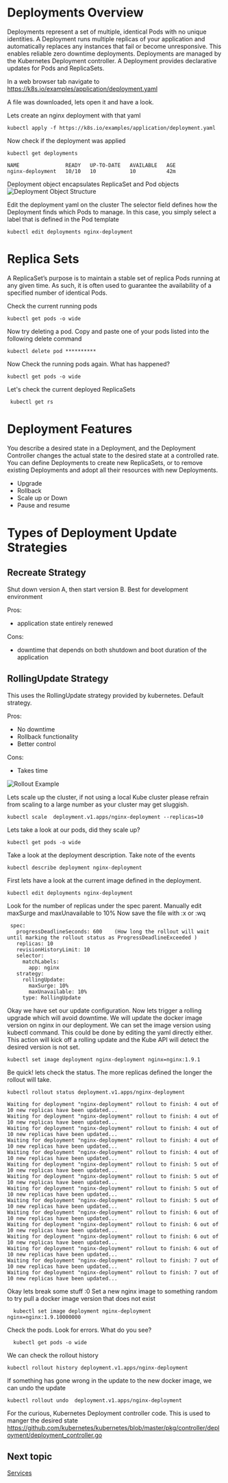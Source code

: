 # Deployments Overview
Deployments represent a set of multiple, identical Pods with no unique identities. 
A Deployment runs multiple replicas of your application and automatically replaces any instances that fail or become unresponsive. This enables reliable zero downtime deployments.
Deployments are managed by the Kubernetes Deployment controller. A Deployment provides declarative updates for Pods and ReplicaSets. 

In a web browser tab navigate to https://k8s.io/examples/application/deployment.yaml

A file was downloaded, lets open it and have a look.

Lets create an nginx deployment with that yaml

    kubectl apply -f https://k8s.io/examples/application/deployment.yaml
   

Now check if the deployment was applied

    kubectl get deployments    
    
    NAME               READY   UP-TO-DATE   AVAILABLE   AGE
    nginx-deployment   10/10   10           10          42m

Deployment object encapsulates ReplicaSet and Pod objects
![Deployment Object Structure](images/deployment-object.png?raw=true "Deployment Object Structure ")
    
Edit the deployment yaml on the cluster  The selector field defines how the Deployment finds which Pods to manage. 
In this case, you simply select a label that is defined in the Pod template

    kubectl edit deployments nginx-deployment

# Replica Sets
A ReplicaSet’s purpose is to maintain a stable set of replica Pods running at any given time. 
As such, it is often used to guarantee the availability of a specified number of identical Pods.

Check the current running pods
    
    kubectl get pods -o wide
 
Now try deleting a pod. Copy and paste one of your pods listed into the following delete command

    kubectl delete pod **********
 
Now Check the running pods again. What has happened?
    
    kubectl get pods -o wide

Let's check the current deployed ReplicaSets

     kubectl get rs

# Deployment Features
You describe a desired state in a Deployment, and the Deployment Controller changes the actual state to the desired state at a controlled rate. 
You can define Deployments to create new ReplicaSets, or to remove existing Deployments and adopt all their resources with new Deployments.
- Upgrade
- Rollback
- Scale up or Down
- Pause and resume


# Types of Deployment Update Strategies

## Recreate Strategy
Shut down version A, then start version B. Best for development environment

Pros:
 - application state entirely renewed
 
Cons:
 - downtime that depends on both shutdown and boot duration of the application

## RollingUpdate Strategy
This uses the RollingUpdate strategy provided by kubernetes. Default strategy.    

Pros:
- No downtime
- Rollback functionality
- Better control

Cons:
- Takes time

![Rollout Example](images/rollout-example.png?raw=true "Rollout Example")   

Lets scale up the cluster, if not using a local Kube cluster please refrain from scaling to a large number as your cluster may get sluggish. 

    kubectl scale  deployment.v1.apps/nginx-deployment --replicas=10
    
Lets take a look at our pods, did they scale up?

    kubectl get pods -o wide

Take a look at the deployment description. Take note of the events

    kubectl describe deployment nginx-deployment
    
First lets have a look at the current image defined in the deployment. 

    kubectl edit deployments nginx-deployment
    
Look for the number of replicas under the spec parent. Manually edit maxSurge and maxUnavailable to 10% 
Now save the file with :x or :wq 

     spec:
       progressDeadlineSeconds: 600    (How long the rollout will wait until marking the rollout status as ProgressDeadlineExceeded )
       replicas: 10
       revisionHistoryLimit: 10
       selector:
         matchLabels:
           app: nginx
       strategy:
         rollingUpdate:
           maxSurge: 10%
           maxUnavailable: 10%
         type: RollingUpdate

Okay we have set our update configuration. Now lets trigger a rolling upgrade which will avoid downtime. 
We will update the docker image version on nginx in our deployment. 
We can set the image version using kubectl command. This could be done by editing the yaml directly either. 
This action will kick off a rolling update and the Kube API will detect the desired version is not set.

    kubectl set image deployment nginx-deployment nginx=nginx:1.9.1

Be quick!  lets check the status. The more replicas defined the longer the rollout will take. 

    kubectl rollout status deployment.v1.apps/nginx-deployment
    
    Waiting for deployment "nginx-deployment" rollout to finish: 4 out of 10 new replicas have been updated...
    Waiting for deployment "nginx-deployment" rollout to finish: 4 out of 10 new replicas have been updated...
    Waiting for deployment "nginx-deployment" rollout to finish: 4 out of 10 new replicas have been updated...
    Waiting for deployment "nginx-deployment" rollout to finish: 4 out of 10 new replicas have been updated...
    Waiting for deployment "nginx-deployment" rollout to finish: 4 out of 10 new replicas have been updated...
    Waiting for deployment "nginx-deployment" rollout to finish: 5 out of 10 new replicas have been updated...
    Waiting for deployment "nginx-deployment" rollout to finish: 5 out of 10 new replicas have been updated...
    Waiting for deployment "nginx-deployment" rollout to finish: 5 out of 10 new replicas have been updated...
    Waiting for deployment "nginx-deployment" rollout to finish: 5 out of 10 new replicas have been updated...
    Waiting for deployment "nginx-deployment" rollout to finish: 6 out of 10 new replicas have been updated...
    Waiting for deployment "nginx-deployment" rollout to finish: 6 out of 10 new replicas have been updated...
    Waiting for deployment "nginx-deployment" rollout to finish: 6 out of 10 new replicas have been updated...
    Waiting for deployment "nginx-deployment" rollout to finish: 6 out of 10 new replicas have been updated...
    Waiting for deployment "nginx-deployment" rollout to finish: 7 out of 10 new replicas have been updated...
    Waiting for deployment "nginx-deployment" rollout to finish: 7 out of 10 new replicas have been updated...

Okay lets break some stuff :0 
Set a new nginx image to something random to try pull a docker image version that does not exist 

      kubectl set image deployment nginx-deployment nginx=nginx:1.9.10000000

Check the pods. Look for errors. What do you see?

      kubectl get pods -o wide
    
We can check the rollout history 

    kubectl rollout history deployment.v1.apps/nginx-deployment

If something has gone wrong in the update to the new docker image, we can undo the update
     
    kubectl rollout undo  deployment.v1.apps/nginx-deployment 
  

For the curious, Kubernetes Deployment controller code. This is used to manger the desired state
https://github.com/kubernetes/kubernetes/blob/master/pkg/controller/deployment/deployment_controller.go
 
 
 

## Next topic 
[Services](4_services.md)